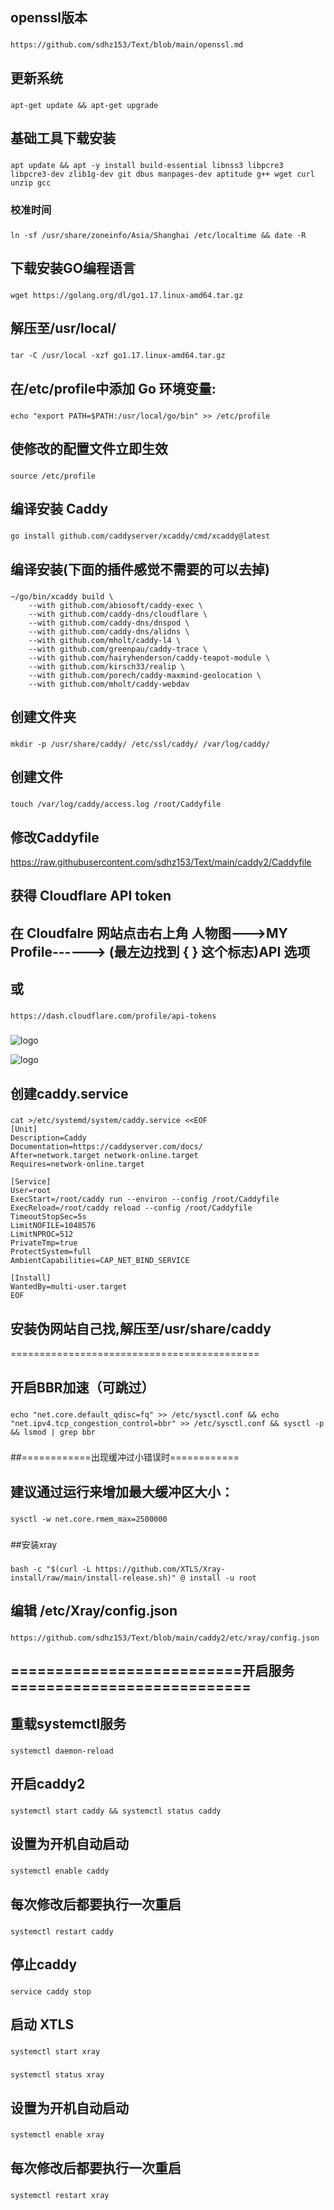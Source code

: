 ## openssl版本

###
	https://github.com/sdhz153/Text/blob/main/openssl.md
###

## 更新系统

###
	apt-get update && apt-get upgrade
###

## 基础工具下载安装

###
	apt update && apt -y install build-essential libnss3 libpcre3 libpcre3-dev zlib1g-dev git dbus manpages-dev aptitude g++ wget curl unzip gcc
###

### 校准时间

###
	ln -sf /usr/share/zoneinfo/Asia/Shanghai /etc/localtime && date -R
###

## 下载安装GO编程语言

###
	wget https://golang.org/dl/go1.17.linux-amd64.tar.gz
###

## 解压至/usr/local/

###
	tar -C /usr/local -xzf go1.17.linux-amd64.tar.gz
###

## 在/etc/profile中添加 Go 环境变量:

###
	echo "export PATH=$PATH:/usr/local/go/bin" >> /etc/profile
###

## 使修改的配置文件立即生效

###
	source /etc/profile
###

## 编译安装 Caddy

###
	go install github.com/caddyserver/xcaddy/cmd/xcaddy@latest
###

## 编译安装(下面的插件感觉不需要的可以去掉)

###
	~/go/bin/xcaddy build \
		--with github.com/abiosoft/caddy-exec \
		--with github.com/caddy-dns/cloudflare \
		--with github.com/caddy-dns/dnspod \
		--with github.com/caddy-dns/alidns \
		--with github.com/mholt/caddy-l4 \
		--with github.com/greenpau/caddy-trace \
		--with github.com/hairyhenderson/caddy-teapot-module \
		--with github.com/kirsch33/realip \
		--with github.com/porech/caddy-maxmind-geolocation \
		--with github.com/mholt/caddy-webdav
###

## 创建文件夹

###
	mkdir -p /usr/share/caddy/ /etc/ssl/caddy/ /var/log/caddy/
###

## 创建文件

###
	touch /var/log/caddy/access.log /root/Caddyfile
###

## 修改Caddyfile

https://raw.githubusercontent.com/sdhz153/Text/main/caddy2/Caddyfile
	


## 获得 Cloudflare API token

## 在 Cloudfalre 网站点击右上角 人物图--->MY Profile------> (最左边找到 { } 这个标志)API 选项

## 或

###		
	https://dash.cloudflare.com/profile/api-tokens
###

![logo](caddy2/t/screenshot_2021-07-21-5.png)

![logo](caddy2/t/screenshot_2021-07-21-6.png)


## 创建caddy.service

###
	cat >/etc/systemd/system/caddy.service <<EOF
	[Unit]
	Description=Caddy
	Documentation=https://caddyserver.com/docs/
	After=network.target network-online.target
	Requires=network-online.target

	[Service]
	User=root
	ExecStart=/root/caddy run --environ --config /root/Caddyfile
	ExecReload=/root/caddy reload --config /root/Caddyfile
	TimeoutStopSec=5s
	LimitNOFILE=1048576
	LimitNPROC=512
	PrivateTmp=true
	ProtectSystem=full
	AmbientCapabilities=CAP_NET_BIND_SERVICE

	[Install]
	WantedBy=multi-user.target
	EOF
###

## 安装伪网站自己找,解压至/usr/share/caddy
===========================================

## 开启BBR加速（可跳过）

###
	echo "net.core.default_qdisc=fq" >> /etc/sysctl.conf && echo "net.ipv4.tcp_congestion_control=bbr" >> /etc/sysctl.conf && sysctl -p && lsmod | grep bbr
###



##============出现缓冲过小错误时============
## 建议通过运行来增加最大缓冲区大小：

###
	sysctl -w net.core.rmem_max=2500000
###




##安装xray

###
	bash -c "$(curl -L https://github.com/XTLS/Xray-install/raw/main/install-release.sh)" @ install -u root
###

## 编辑 /etc/Xray/config.json

###
	https://github.com/sdhz153/Text/blob/main/caddy2/etc/xray/config.json
###

## ==========================开启服务===========================

## 重载systemctl服务

###
	systemctl daemon-reload
###

## 开启caddy2

###
	systemctl start caddy && systemctl status caddy
###

## 设置为开机自动启动

###
	systemctl enable caddy
###

## 每次修改后都要执行一次重启

###
	systemctl restart caddy
###

## 停止caddy

###
	service caddy stop
###


## 启动 XTLS

###
	systemctl start xray
###
###
	systemctl status xray
###

## 设置为开机自动启动

###
	systemctl enable xray
###

## 每次修改后都要执行一次重启

###
	systemctl restart xray
###
